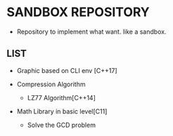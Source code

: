 # SANDBOX REPOSITORY
- Repository to implement what want. like a sandbox.


## LIST
- Graphic based on CLI env [C++17]

- Compression Algorithm
    - LZ77 Algorithm[C++14]

- Math Library in basic level[C11]
    - Solve the GCD problem

